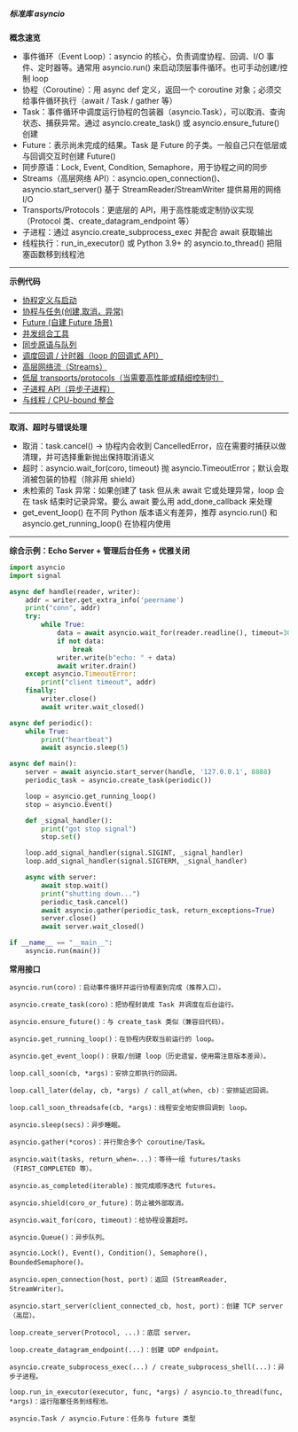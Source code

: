 ##### 标准库 asyncio

**概念速览**
- 事件循环（Event Loop）：asyncio 的核心，负责调度协程、回调、I/O 事件、定时器等。通常用 asyncio.run() 来启动顶层事件循环。也可手动创建/控制 loop
- 协程（Coroutine）：用 async def 定义，返回一个 coroutine 对象；必须交给事件循环执行（await / Task / gather 等）
- Task：事件循环中调度运行协程的包装器（asyncio.Task），可以取消、查询状态、捕获异常。通过 asyncio.create_task() 或 asyncio.ensure_future() 创建
- Future：表示尚未完成的结果。Task 是 Future 的子类。一般自己只在低层或与回调交互时创建 Future()
- 同步原语：Lock, Event, Condition, Semaphore，用于协程之间的同步
- Streams（高层网络 API）：asyncio.open_connection()、asyncio.start_server() 基于 StreamReader/StreamWriter 提供易用的网络 I/O
- Transports/Protocols：更底层的 API，用于高性能或定制协议实现（Protocol 类、create_datagram_endpoint 等）
- 子进程：通过 asyncio.create_subprocess_exec 并配合 await 获取输出
- 线程执行：run_in_executor() 或 Python 3.9+ 的 asyncio.to_thread() 把阻塞函数移到线程池

---
**示例代码**
- [协程定义与启动](./asyncio-defined.md)  
- [协程与任务(创建,取消，异常)](./asyncio-create-cancel-exception.md)  
- [Future (自建 Future 场景)](./asyncio-future.md)
- [并发组合工具](./asyncio-gather.md)
- [同步原语与队列](./asyncio-queue.md)
- [调度回调 / 计时器（loop 的回调式 API）](./asyncio-callback.md)
- [高层网络流（Streams）](./asyncio-stream.md)
- [低层 transports/protocols（当需要高性能或精细控制时）](./asyncio-transports.md)
- [子进程 API（异步子进程）](./asyncio-process.md)
- [与线程 / CPU-bound 整合](./asyncio-cpu-bound.md)

---
**取消、超时与错误处理**
- 取消：task.cancel() -> 协程内会收到 CancelledError，应在需要时捕获以做清理，并可选择重新抛出保持取消语义
- 超时：asyncio.wait_for(coro, timeout) 抛 asyncio.TimeoutError；默认会取消被包装的协程（除非用 shield）
- 未检索的 Task 异常：如果创建了 task 但从未 await 它或处理异常，loop 会在 task 结束时记录异常。要么 await 要么用 add_done_callback 来处理
- get_event_loop() 在不同 Python 版本语义有差异，推荐 asyncio.run() 和 asyncio.get_running_loop() 在协程内使用

---

**综合示例：Echo Server + 管理后台任务 + 优雅关闭**
```python
import asyncio
import signal

async def handle(reader, writer):
    addr = writer.get_extra_info('peername')
    print("conn", addr)
    try:
        while True:
            data = await asyncio.wait_for(reader.readline(), timeout=30.0)
            if not data:
                break
            writer.write(b"echo: " + data)
            await writer.drain()
    except asyncio.TimeoutError:
        print("client timeout", addr)
    finally:
        writer.close()
        await writer.wait_closed()

async def periodic():
    while True:
        print("heartbeat")
        await asyncio.sleep(5)

async def main():
    server = await asyncio.start_server(handle, '127.0.0.1', 8888)
    periodic_task = asyncio.create_task(periodic())

    loop = asyncio.get_running_loop()
    stop = asyncio.Event()

    def _signal_handler():
        print("got stop signal")
        stop.set()

    loop.add_signal_handler(signal.SIGINT, _signal_handler)
    loop.add_signal_handler(signal.SIGTERM, _signal_handler)

    async with server:
        await stop.wait()
        print("shutting down...")
        periodic_task.cancel()
        await asyncio.gather(periodic_task, return_exceptions=True)
        server.close()
        await server.wait_closed()

if __name__ == "__main__":
    asyncio.run(main())
```

**常用接口**
```text
asyncio.run(coro)：启动事件循环并运行协程直到完成（推荐入口）。

asyncio.create_task(coro)：把协程封装成 Task 并调度在后台运行。

asyncio.ensure_future()：与 create_task 类似（兼容旧代码）。

asyncio.get_running_loop()：在协程内获取当前运行的 loop。

asyncio.get_event_loop()：获取/创建 loop（历史遗留，使用需注意版本差异）。

loop.call_soon(cb, *args)：安排立即执行的回调。

loop.call_later(delay, cb, *args) / call_at(when, cb)：安排延迟回调。

loop.call_soon_threadsafe(cb, *args)：线程安全地安排回调到 loop。

asyncio.sleep(secs)：异步睡眠。

asyncio.gather(*coros)：并行聚合多个 coroutine/Task。

asyncio.wait(tasks, return_when=...)：等待一组 futures/tasks（FIRST_COMPLETED 等）。

asyncio.as_completed(iterable)：按完成顺序迭代 futures。

asyncio.shield(coro_or_future)：防止被外部取消。

asyncio.wait_for(coro, timeout)：给协程设置超时。

asyncio.Queue()：异步队列。

asyncio.Lock(), Event(), Condition(), Semaphore(), BoundedSemaphore()。

asyncio.open_connection(host, port)：返回 (StreamReader, StreamWriter)。

asyncio.start_server(client_connected_cb, host, port)：创建 TCP server（高层）。

loop.create_server(Protocol, ...)：底层 server。

loop.create_datagram_endpoint(...)：创建 UDP endpoint。

asyncio.create_subprocess_exec(...) / create_subprocess_shell(...)：异步子进程。

loop.run_in_executor(executor, func, *args) / asyncio.to_thread(func, *args)：运行阻塞任务到线程池。

asyncio.Task / asyncio.Future：任务与 future 类型
```